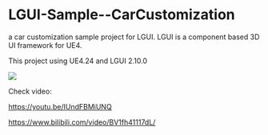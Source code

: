 # LGUI-Sample--CarCustomization
 a car customization sample project for LGUI. LGUI is a component based 3D UI framework for UE4.

This project using UE4.24 and LGUI 2.10.0

![](https://github.com/liufei2008/LGUI-Sample--CarCustomization/LGUI-CarCustomization.jpg)

Check video:

https://youtu.be/IUndFBMiUNQ

https://www.bilibili.com/video/BV1fh41117dL/
